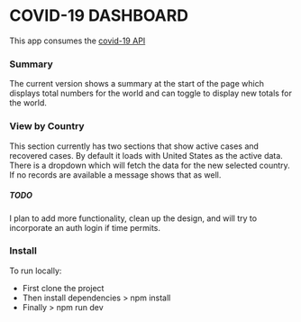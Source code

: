 # COVID-19 DASHBOARD

This app consumes the [covid-19 API](https://covid19api.com/)

### Summary

The current version shows a summary at the start of the page which displays total numbers for the world and can toggle to display new totals for the world.

### View by Country

This section currently has two sections that show active cases and recovered cases. By default it loads with United States as the active data. There is a dropdown which will fetch the data for the new selected country. If no records are available a message shows that as well.

##### TODO

I plan to add more functionality, clean up the design, and will try to incorporate an auth login if time permits. 

### Install

To run locally: 
- First clone the project
- Then install dependencies > npm install
- Finally > npm run dev
